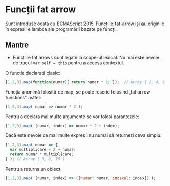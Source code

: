 # Funcții fat arrow

Sunt introduse odată cu ECMAScript 2015.
Funcțiile fat-arrow își au originile în expresiile lambda ale programării bazate pe funcții.

## Mantre

- Funcțiile fat arrows sunt legate la scope-ul lexical. Nu mai este nevoie de trucul `var self = this` pentru a accesa contextul.

O funcție declarată clasic:

```js
[1,2,3].map(function(numar){ return numar * 2; });  // Array [ 2, 4, 6 ]
```

Funcția anonimă folosită de map, se poate rescrie folosind „fat arrow functions” astfel:

```js
[1,2,3].map( numar => numar * 2 );
```

Pentru a declara mai multe argumente se vor folosi parantezele:

```js
[1,2,3].map( (numar, index) => numar * 2 + index);
```

Dacă este nevoie de mai multe expresii nu numai să returnezi ceva simplu:

```js
[1,2,3].map( numar => {
  var multiplicare = 2 + numar;
  return numar * multiplicare;
} ); // Array [ 3, 8, 15 ]
```

Pentru a returna un obiect:

```js
[1,2,3].map( (numar, index) => ({numar: numar, indexul: index}) );
```
